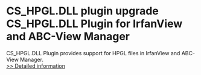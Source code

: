 # CS_HPGL.DLL plugin upgrade<br />CS_HPGL.DLL Plugin for IrfanView and ABC-View Manager
CS_HPGL.DLL Plugin provides support for HPGL files in IrfanView and ABC-View Manager.<br />[>> Detailed information](https://secure.shareit.com/shareit/product.html?productid=300152717&affiliateid=200057808)